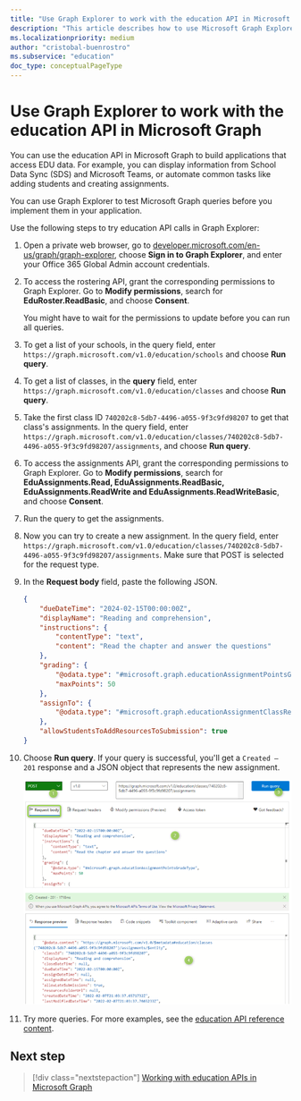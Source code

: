 ```yaml
---
title: "Use Graph Explorer to work with the education API in Microsoft Graph"
description: "This article describes how to use Microsoft Graph Explorer to use edudtion APIs in Microsoft Graph."
ms.localizationpriority: medium
author: "cristobal-buenrostro"
ms.subservice: "education"
doc_type: conceptualPageType
---
```


# Use Graph Explorer to work with the education API in Microsoft Graph

You can use the education API in Microsoft Graph to build applications that access EDU data. For example, you can display information from School Data Sync (SDS) and Microsoft Teams, or automate common tasks like adding students and creating assignments.

You can use Graph Explorer to test Microsoft Graph queries before you implement them in your application. 

Use the following steps to try education API calls in Graph Explorer:

1. Open a private web browser, go to [developer.microsoft.com/en-us/graph/graph-explorer](https://developer.microsoft.com/en-us/graph/graph-explorer), choose **Sign in to Graph Explorer**, and enter your Office 365 Global Admin account credentials.

1. To access the rostering API, grant the corresponding permissions to Graph Explorer. Go to **Modify permissions**, search for **EduRoster.ReadBasic**, and choose **Consent**.

   You might have to wait for the permissions to update before you can run all queries.

1. To get a list of your schools, in the query field, enter `https://graph.microsoft.com/v1.0/education/schools` and choose **Run query**.

1. To get a list of classes, in the **query** field, enter `https://graph.microsoft.com/v1.0/education/classes` and choose **Run query**.

1. Take the first class ID `740202c8-5db7-4496-a055-9f3c9fd98207` to get that class's assignments. In the query field, enter `https://graph.microsoft.com/v1.0/education/classes/740202c8-5db7-4496-a055-9f3c9fd98207/assignments`, and choose **Run query**.

1. To access the assignments API, grant the corresponding permissions to Graph Explorer. Go to **Modify permissions**, search for **EduAssignments.Read, EduAssignments.ReadBasic, EduAssignments.ReadWrite and EduAssignments.ReadWriteBasic**, and choose **Consent**.

1. Run the query to get the assignments.

1. Now you can try to create a new assignment. In the query field, enter `https://graph.microsoft.com/v1.0/education/classes/740202c8-5db7-4496-a055-9f3c9fd98207/assignments`. Make sure that POST is selected for the request type.

1. In the **Request body** field, paste the following JSON.

      ```json
      {
          "dueDateTime": "2024-02-15T00:00:00Z",
          "displayName": "Reading and comprehension",
          "instructions": {
              "contentType": "text",
              "content": "Read the chapter and answer the questions"
          },
          "grading": {
              "@odata.type": "#microsoft.graph.educationAssignmentPointsGradeType",
              "maxPoints": 50
          },
          "assignTo": {
              "@odata.type": "#microsoft.graph.educationAssignmentClassRecipient"
          },
          "allowStudentsToAddResourcesToSubmission": true
      }
      ```

1. Choose **Run query**. If your query is successful, you'll get a `Created – 201` response and a JSON object that represents the new assignment.

      ![Screenshot of the Create assignment query request and response in Graph Explorer](./images/msgraph-onboarding/explorer8-createassignment.png)

1. Try more queries. For more examples, see the [education API reference content](/graph/api/resources/education-overview).


## Next step

> [!div class="nextstepaction"]
> [Working with education APIs in Microsoft Graph](/graph/api/resources/education-overview)
